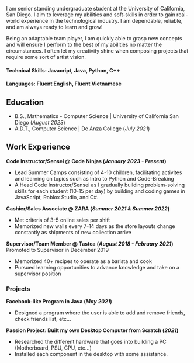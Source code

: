 I am  senior standing undergraduate student at the University of California, San Diego. I aim to leverage my abilities and soft-skills in order to gain real-world experience in the technological industry. I am dependable, reliable, and am always ready to learn and grow!

Being an adaptable team player, I am quickly able to grasp new concepts and will ensure I perform to the best of my abilities no matter the circumstances. I often let my creativity shine when composing projects that require some sort of artist vision. 


#### Technical Skills: Javacript, Java, Python, C++
#### Languages: Fluent English, Fluent Vietnamese

## Education
- B.S., Mathematics - Computer Science | University of California San Diego  (_August 2023_)
- A.D.T., Computer Science | De Anza College (_July 2021_)

## Work Experience
**Code Instructor/Sensei @ Code Ninjas (_January 2023 - Present_)**
- Lead Summer Camps consisting of 4-10 children, facilitating activites and learning on topics such as Intro to Python and Code-Breaking
- A Head Code Instructor/Sensei as I gradually building problem-solving skills for each student (10-15 per day) by building and coding games in JavaScript, Roblox Studio, and C#. 

**Cashier/Sales Associate @ ZARA (_Summer 2021 & Summer 2022_)**
- Met criteria of 3-5 online sales per shift
- Memorized new walls every 7-14 days as the store layouts change constantly as shipments of new collection arrive
  
**Supervisor/Team Member @ Tastea (_August 2018 - February 2021_)**
Promoted to Supervisor in December 2019
- Memorized 40+ recipes to operate as a barista and cook
- Pursued learning opportunities to advance knowledge and take on a supervisor position

### Projects
**Facebook-like Program in Java (_May 2021_)**
- Designed a program where the user is able to add and remove friends, check friends list, etc…

**Passion Project: Built my own Desktop Computer from Scratch (_2021_)**
- Researched the different hardware that goes into building a PC (Motherboard, PSU, CPU, etc…) 
- Installed each component in the desktop with some assistance. 
